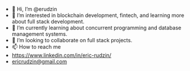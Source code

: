 - 👋 Hi, I’m @erudzin
- 👀 I’m interested in blockchain development, fintech, and learning more about full stack development.
- 🌱 I’m currently learning about concurrent programming and database management systems.
- 💞️ I’m looking to collaborate on full stack projects.
- 📫 How to reach me
-  https://www.linkedin.com/in/eric-rudzin/
-  ericrudzin@gmail.com

<!---
erudzin/erudzin is a ✨ special ✨ repository because its `README.md` (this file) appears on your GitHub profile.
You can click the Preview link to take a look at your changes.
--->
